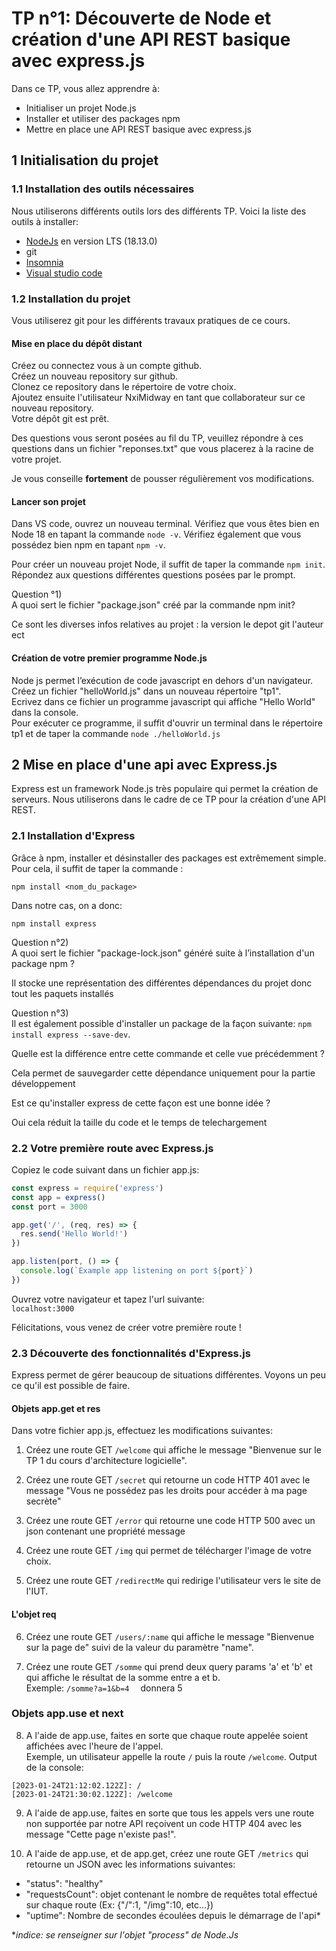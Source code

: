 # TP n°1: Découverte de Node et création d'une API REST basique avec express.js

Dans ce TP, vous allez apprendre à:

 - Initialiser un projet Node.js
 - Installer et utiliser des packages npm
 - Mettre en place une API REST basique avec express.js


## 1 Initialisation du projet

### 1.1 Installation des outils nécessaires

Nous utiliserons différents outils lors des différents TP. Voici la liste des outils à installer:

-   [NodeJs](https://nodejs.org/en/) en version LTS (18.13.0)
-   git
-   [Insomnia](https://insomnia.rest/download)
-   [Visual studio code](https://code.visualstudio.com/)

### 1.2 Installation du projet

Vous utiliserez git pour les différents travaux pratiques de ce cours. 

#### Mise en place du dépôt distant

Créez ou connectez vous à un compte github.  
Créez un nouveau repository sur github.  
Clonez ce repository dans le répertoire de votre choix.  
Ajoutez ensuite l'utilisateur NxiMidway en tant que collaborateur sur ce nouveau repository.  
Votre dépôt git est prêt.  

Des questions vous seront posées au fil du TP, veuillez répondre à ces questions dans un fichier "reponses.txt" que vous placerez à la racine de votre projet.

Je vous conseille **fortement** de pousser régulièrement vos modifications.

#### Lancer son projet

Dans VS code, ouvrez un nouveau terminal.
Vérifiez que vous êtes bien en Node 18 en tapant la commande `node -v`.
Vérifiez également que vous possédez bien npm en tapant `npm -v`.

Pour créer un nouveau projet Node, il suffit de taper la commande `npm init`.
Répondez aux questions différentes questions posées par le prompt.  

Question °1)  
 A quoi sert le fichier "package.json" créé par la commande npm init?

 Ce sont les diverses infos relatives au projet : la version le depot git l'auteur ect

#### Création de votre premier programme Node.js

Node js permet l’exécution de code javascript en dehors d'un navigateur. 
Créez un fichier "helloWorld.js" dans un nouveau répertoire "tp1".  
Ecrivez dans ce fichier un programme javascript qui affiche "Hello World" dans la console.  
Pour exécuter ce programme, il suffit d'ouvrir un terminal dans le répertoire tp1 et de taper la commande `node ./helloWorld.js`


## 2 Mise en place d'une api avec Express.js

Express est un framework Node.js très populaire qui permet la création de serveurs. Nous utiliserons dans le cadre de ce TP pour la création d'une API REST.

### 2.1 Installation d'Express

Grâce à npm, installer et désinstaller des packages est extrêmement simple. Pour cela, il suffit de taper la commande :

`npm install <nom_du_package>`  

Dans notre cas, on a donc:

`npm install express`

Question n°2)   
A quoi sert le fichier "package-lock.json" généré suite à l’installation d'un package npm ?

Il stocke une représentation des différentes dépendances du projet donc tout les paquets installés

Question n°3)  
Il est également possible d'installer un package de la façon suivante: `npm install express --save-dev`.   

Quelle est la différence entre cette commande et celle vue précédemment ?   

Cela permet de sauvegarder cette dépendance uniquement pour la partie développement

Est ce qu'installer express de cette façon est une bonne idée ?

Oui cela réduit la taille du code et le temps de telechargement

### 2.2 Votre première route avec Express.js

Copiez le code suivant dans un fichier app.js:

```javascript
const express = require('express')
const app = express()
const port = 3000

app.get('/', (req, res) => {
  res.send('Hello World!')
})

app.listen(port, () => {
  console.log(`Example app listening on port ${port}`)
})
```  

Ouvrez votre navigateur et tapez l'url suivante:  
`localhost:3000`  

Félicitations, vous venez de créer votre première route !

### 2.3 Découverte des fonctionnalités d'Express.js

Express permet de gérer beaucoup de situations différentes. Voyons un peu ce qu'il est possible de faire.

#### Objets app.get et res

Dans votre fichier app.js, effectuez les modifications suivantes:  

1. Créez une route GET  `/welcome` qui affiche le message "Bienvenue sur le TP 1 du cours d'architecture logicielle".  

2. Créez  une route GET `/secret` qui retourne un code HTTP 401 avec le message "Vous ne possédez pas les droits pour accéder à ma page secrète"

3. Créez une route GET `/error` qui retourne une code HTTP 500 avec un json contenant une propriété message

4. Créez une route GET `/img` qui permet de télécharger l'image de votre choix.

5. Créez une route GET `/redirectMe` qui redirige l'utilisateur vers le site de l'IUT.

#### L'objet req

6. Créez une route GET  `/users/:name` qui affiche le message "Bienvenue sur la page de" suivi de la valeur du paramètre "name".

7. Créez une route GET `/somme` qui prend deux query params 'a' et 'b'  et qui affiche le résultat de la somme entre a et b.  
Exemple: `/somme?a=1&b=4  ` donnera 5

### Objets app.use et next

8. A l'aide de app.use, faites en sorte que chaque route appelée soient affichées avec l'heure de l'appel.   
Exemple, un utilisateur appelle la route `/` puis la route `/welcome`.
Output de la console:
```
[2023-01-24T21:12:02.122Z]: /
[2023-01-24T21:30:02.122Z]: /welcome
```

9. A l'aide de app.use, faites en sorte que tous les appels vers une route non supportée par notre API reçoivent un code HTTP 404 avec les message "Cette page n'existe pas!".  

10. A l'aide de app.use, et de app.get, créez une route GET `/metrics` qui retourne un JSON avec les informations suivantes:  
- "status": "healthy"
- "requestsCount": objet contenant le nombre de requêtes total effectué sur chaque route (Ex: {"/":1, "/img":10, etc...})
- "uptime": Nombre de secondes écoulées depuis le démarrage de l'api*

**indice: se renseigner sur l'objet "process" de Node.Js*
